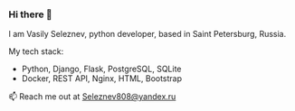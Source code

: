 ### Hi there 👋

I am Vasily Seleznev, python developer, based in Saint Petersburg, Russia.

My tech stack:

* Python, Django, Flask, PostgreSQL, SQLite
* Docker, REST API, Nginx, HTML, Bootstrap

📫 Reach me out at Seleznev808@yandex.ru
